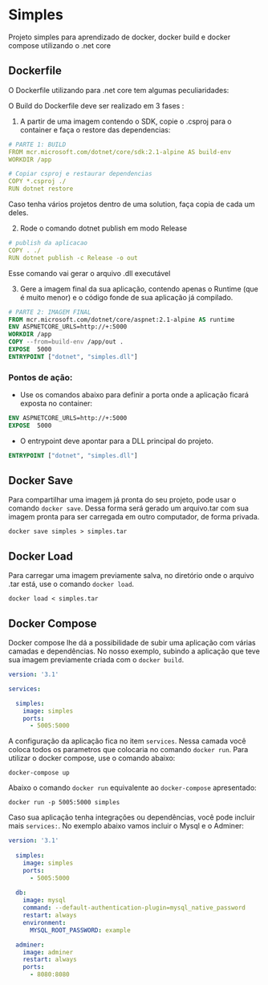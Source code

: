 # Simples
Projeto simples para aprendizado de docker, docker build e docker compose utilizando o .net core

## Dockerfile
O Dockerfile utilizando para .net core tem algumas peculiaridades:

O Build do Dockerfile deve ser realizado em 3 fases :

1. A partir de uma imagem contendo o SDK, copie o .csproj para o container e faça o restore das dependencias:

```yaml
# PARTE 1: BUILD
FROM mcr.microsoft.com/dotnet/core/sdk:2.1-alpine AS build-env
WORKDIR /app

# Copiar csproj e restaurar dependencias
COPY *.csproj ./
RUN dotnet restore
```
Caso tenha vários projetos dentro de uma solution, faça copia de cada um deles.

2. Rode o comando dotnet publish em modo Release

```yaml
# publish da aplicacao
COPY . ./
RUN dotnet publish -c Release -o out
```
Esse comando vai gerar o arquivo .dll executável

3. Gere a imagem final da sua aplicação, contendo apenas o Runtime (que é muito menor) e o código fonde de sua aplicação já compilado.

```dockerfile
# PARTE 2: IMAGEM FINAL
FROM mcr.microsoft.com/dotnet/core/aspnet:2.1-alpine AS runtime
ENV ASPNETCORE_URLS=http://+:5000
WORKDIR /app
COPY --from=build-env /app/out .
EXPOSE  5000
ENTRYPOINT ["dotnet", "simples.dll"]
```
### Pontos de ação:
* Use os comandos abaixo para definir a porta onde a aplicação ficará exposta no container:
```dockerfile
ENV ASPNETCORE_URLS=http://+:5000
EXPOSE  5000
```
* O entrypoint deve apontar para a DLL principal do projeto.

```dockerfile
ENTRYPOINT ["dotnet", "simples.dll"]
```

## Docker Save
Para compartilhar uma imagem já pronta do seu projeto, pode usar o comando `docker save`. Dessa forma será gerado um arquivo.tar com sua imagem pronta para ser carregada em outro computador, de forma privada.


`docker save simples > simples.tar`

## Docker Load
Para carregar uma imagem previamente salva, no diretório onde o arquivo .tar está, use o comando `docker load`.


`docker load < simples.tar`

## Docker Compose
Docker compose lhe dá a possibilidade de subir uma aplicação com várias camadas e dependências. No nosso exemplo, subindo a aplicação que teve sua imagem previamente criada com o `docker build`.


```yaml
version: '3.1'

services:

  simples:
    image: simples
    ports:
      - 5005:5000
```
A configuração da aplicação fica no item `services`. Nessa camada você coloca todos os parametros que colocaria no comando `docker run`. Para utilizar o docker compose, use o comando abaixo:

`docker-compose up`

Abaixo o comando `docker run` equivalente ao `docker-compose` apresentado:

`docker run -p 5005:5000 simples`

Caso sua aplicação tenha integrações ou dependências, você pode incluir mais `services:`. No exemplo abaixo vamos incluir o Mysql e o Adminer:

```yaml
version: '3.1'
  
  simples:
    image: simples
    ports:
      - 5005:5000  
  
  db:
    image: mysql
    command: --default-authentication-plugin=mysql_native_password
    restart: always
    environment:
      MYSQL_ROOT_PASSWORD: example

  adminer:
    image: adminer
    restart: always
    ports:
      - 8080:8080
```